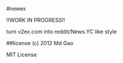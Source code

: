 #newex

!!WORK IN PROGRESS!!

turn v2ex.com into reddit/News.YC like style

##license
(c) 2012 Md Gao

MIT License
